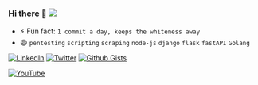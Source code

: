 ### Hi there 👋 [![](https://visitor-badge.glitch.me/badge?page_id=1UC1F3R616.1UC1F3R616)]()

<!--
**1UC1F3R616/1UC1F3R616**
-->
- ⚡ Fun fact: `1 commit a day, keeps the whiteness away` <!--Got a new Error... Progress :)-->
- :smile: `pentesting` `scripting` `scraping` `node-js` `django` `flask` `fastAPI` `Golang`

[![LinkedIn](https://img.shields.io/static/v1.svg?label=Connect&message=@Kush&color=grey&logo=linkedin&labelColor=0088ff&style=social)](https://www.linkedin.com/in/kush-choudhary-567b38169?lipi=urn%3Ali%3Apage%3Ad_flagship3_profile_view_base_contact_details%3BDYkgbUGhTniMSRqOUkdN3A%3D%3D)
[![Twitter](https://img.shields.io/twitter/follow/1R616?style=social)](https://twitter.com/1R616)
[![Github Gists](https://img.shields.io/github/followers/1uc1f3r616?color=0088ff&label=Gists&logoColor=blue&style=social)](https://gist.github.com/1UC1F3R616)

<!-- [![Instagram](https://img.shields.io/badge/Instagram-follow-0088ff.svg?logo=instagram&logoColor=white)](https://www.instagram.com/1UC1F3R616/) -->
<!-- ![github](https://user-images.githubusercontent.com/41824020/87243616-0302c980-c455-11ea-97cc-599e0dfbd944.png) -->

<!-- GitHub Readme stats -->
<!-- ![Kush's github stats](https://github-readme-stats.vercel.app/api?username=1UC1F3R616&show_icons=true&&hide_border=true) -->

<!-- ![Kush's github stats](https://github-readme-stats.1uc1f3r616.vercel.app/api?username=1UC1F3R616&count_private=true&show_icons=true&&hide_border=true) -->

<!-- GitHUb Stats hidden on May19-2022>
<!-- ![Kush's github stats](https://github-readme-stats.vercel.app/api?username=1UC1F3R616&count_private=true&show_icons=true&&hide_border=true) -->

<!-- ![github card perfect name](https://user-images.githubusercontent.com/41824020/87243649-4cebaf80-c455-11ea-9519-6c30ed822e2d.png) -->

[![YouTube](https://img.shields.io/badge/youtube-%23FF0000.svg?&style=for-the-badge&logo=youtube&logoColor=white)](https://www.youtube.com/c/kushchoudhary/)

